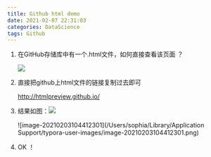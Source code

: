 ```yaml
---
title: Github html demo
date: 2021-02-07 22:31:03
categories: DataScience
tags: Github
---
```



1. 在GitHub存储库中有一个.html文件，如何直接查看该页面 ？

   ![](https://tva1.sinaimg.cn/large/008eGmZEly1gna5dq4hqej31ww0600tw.jpg)

2. 直接把github上html文件的链接复制过去即可

    http://htmlpreview.github.io/

3. 结果如图：![](https://tva1.sinaimg.cn/large/008eGmZEly1gna5f5nnz0j31by09uq4v.jpg)

   ![image-20210203104412301](/Users/sophia/Library/Application Support/typora-user-images/image-20210203104412301.png)

4. OK ！